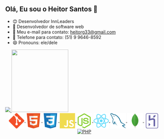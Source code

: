 ## Olá, Eu sou o Heitor Santos 👋

- 😊 Desenvolvedor InnLeaders
- 📖 Desenvolvedor de software web
- 📧 Meu e-mail para contato: heitorg33@gmail.com
- 📲 Telefone para contato: (51) 9 9646-8592
- 😄 Pronouns: ele/dele
<div>
  <a href="https://github.com/heitorgsantos/" width="100%">
  <img height"150em" width="30%" src="https://github-readme-stats.vercel.app/api?username=heitorgsantos&show_icons=true&theme=dark"/>
  <img height="200em" width="60%" src="https://github-readme-stats.vercel.app/api/top-langs/?username=heitorgsantos&layout=compact&langs_count=32&theme=dark"/>
</div>
</div>
  <div align="center">
    <img align="center" alt="antonio-Git" height="50" width="50" src="https://raw.githubusercontent.com/devicons/devicon/master/icons/git/git-original.svg">
   <img align="center" alt="antonio-HTML" height="50" width="50" src="https://raw.githubusercontent.com/devicons/devicon/master/icons/html5/html5-original.svg">
    <img align="center" alt="antonio-CSS" height="50" width="50" src="https://raw.githubusercontent.com/devicons/devicon/master/icons/css3/css3-original.svg">
    <img align="center" alt="antonio-Js" height="50" width="50" src="https://raw.githubusercontent.com/devicons/devicon/master/icons/javascript/javascript-plain.svg">
    <img align="center" alt="antonio-Ts" height="50" width="50" src="https://raw.githubusercontent.com/devicons/devicon/master/icons/nodejs/nodejs-original.svg">
   <img align="center" alt="antonio-React" height="50" width="50" src="https://raw.githubusercontent.com/devicons/devicon/master/icons/react/react-original.svg">
    <img align="center" alt="antonio-Mysql" height="50" width="50" src="https://raw.githubusercontent.com/devicons/devicon/master/icons/mysql/mysql-original.svg">
   <img align="center" alt="antonio-Mongodb" height="50" width="50" src="https://raw.githubusercontent.com/devicons/devicon/master/icons/mongodb/mongodb-original.svg">
    <img align="center" alt="antonio-Heroku" height="50" width="50" src="https://raw.githubusercontent.com/devicons/devicon/master/icons/heroku/heroku-original.svg">
    <img align="center" alt="PHP" height="50" width="50" src="https://cdn.jsdelivr.net/gh/devicons/devicon/icons/php/php-plain.svg" />    
  </div>
